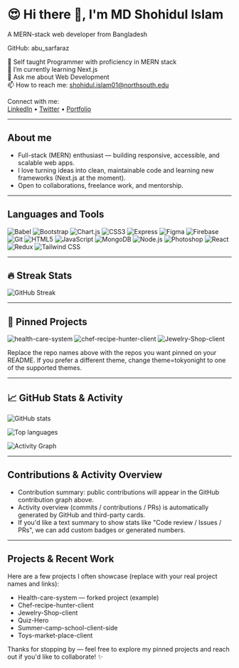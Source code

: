 
# 😍 Hi there 👋, I'm MD Shohidul Islam
A MERN-stack web developer from Bangladesh

GitHub: abu_sarfaraz

🔭 Self taught Programmer with proficiency in MERN stack  
🌱 I’m currently learning Next.js  
💬 Ask me about Web Development  
📫 How to reach me: shohidul.islam01@northsouth.edu

Connect with me:  
[LinkedIn](https://www.linkedin.com/in/YOUR_LINKEDIN) • [Twitter](https://twitter.com/YOUR_TWITTER) • [Portfolio](https://your-portfolio.example)

---

## About me
- Full-stack (MERN) enthusiast — building responsive, accessible, and scalable web apps.
- I love turning ideas into clean, maintainable code and learning new frameworks (Next.js at the moment).
- Open to collaborations, freelance work, and mentorship.

---

## Languages and Tools
![Babel](https://img.shields.io/badge/Babel-F9DC3E?style=for-the-badge&logo=babel&logoColor=black)
![Bootstrap](https://img.shields.io/badge/Bootstrap-7952B3?style=for-the-badge&logo=bootstrap&logoColor=white)
![Chart.js](https://img.shields.io/badge/Chart.js-FF6384?style=for-the-badge&logo=chart.js&logoColor=white)
![CSS3](https://img.shields.io/badge/CSS3-1572B6?style=for-the-badge&logo=css3&logoColor=white)
![Express](https://img.shields.io/badge/Express-000000?style=for-the-badge&logo=express&logoColor=white)
![Figma](https://img.shields.io/badge/Figma-F24E1E?style=for-the-badge&logo=figma&logoColor=white)
![Firebase](https://img.shields.io/badge/Firebase-FFCA28?style=for-the-badge&logo=firebase&logoColor=black)
![Git](https://img.shields.io/badge/Git-F05032?style=for-the-badge&logo=git&logoColor=white)
![HTML5](https://img.shields.io/badge/HTML5-E34F26?style=for-the-badge&logo=html5&logoColor=white)
![JavaScript](https://img.shields.io/badge/JavaScript-F7DF1E?style=for-the-badge&logo=javascript&logoColor=black)
![MongoDB](https://img.shields.io/badge/MongoDB-47A248?style=for-the-badge&logo=mongodb&logoColor=white)
![Node.js](https://img.shields.io/badge/Node.js-339933?style=for-the-badge&logo=node.js&logoColor=white)
![Photoshop](https://img.shields.io/badge/Photoshop-31A8FF?style=for-the-badge&logo=adobe&logoColor=white)
![React](https://img.shields.io/badge/React-61DAFB?style=for-the-badge&logo=react&logoColor=black)
![Redux](https://img.shields.io/badge/Redux-764ABC?style=for-the-badge&logo=redux&logoColor=white)
![Tailwind CSS](https://img.shields.io/badge/Tailwind_CSS-06B6D4?style=for-the-badge&logo=tailwindcss&logoColor=white)

---

## 🔥 Streak Stats
<!-- GitHub streak stats (replace USERNAME) -->
![GitHub Streak](https://github-readme-streak-stats.herokuapp.com/?user=abu_sarfaraz&theme=dark&hide_border=true)

---

## 📌 Pinned Projects
<!-- Use the pin API to show repo cards; replace repo names with your own -->
<!-- Example: https://github-readme-stats.vercel.app/api/pin/?username=abu_sarfaraz&repo=REPO_NAME -->
<p>
  <img alt="health-care-system" src="https://github-readme-stats.vercel.app/api/pin/?username=abu_sarfaraz&repo=health-care-system&theme=tokyonight" />
  <img alt="chef-recipe-hunter-client" src="https://github-readme-stats.vercel.app/api/pin/?username=abu_sarfaraz&repo=chef-recipe-hunter-client&theme=tokyonight" />
  <img alt="Jewelry-Shop-client" src="https://github-readme-stats.vercel.app/api/pin/?username=abu_sarfaraz&repo=Jewelry-Shop-client&theme=tokyonight" />
</p>

Replace the repo names above with the repos you want pinned on your README. If you prefer a different theme, change theme=tokyonight to one of the supported themes.

---

## 📈 GitHub Stats & Activity
<!-- Overall GitHub stats -->
![GitHub stats](https://github-readme-stats.vercel.app/api?username=abu_sarfaraz&show_icons=true&theme=tokyonight&count_private=true)

<!-- Top languages -->
![Top languages](https://github-readme-stats.vercel.app/api/top-langs/?username=abu_sarfaraz&layout=compact&theme=tokyonight)

<!-- Contribution heatmap -->
![Activity Graph](https://activity-graph.herokuapp.com/graph?username=abu_sarfaraz&theme=react-dark&hide_border=true)

---

## Contributions & Activity Overview
- Contribution summary: public contributions will appear in the GitHub contribution graph above.
- Activity overview (commits / contributions / PRs) is automatically generated by GitHub and third-party cards.
- If you'd like a text summary to show stats like "Code review / Issues / PRs", we can add custom badges or generated numbers.

---

## Projects & Recent Work
Here are a few projects I often showcase (replace with your real project names and links):

- Health-care-system — forked project (example)
- Chef-recipe-hunter-client
- Jewelry-Shop-client
- Quiz-Hero
- Summer-camp-school-client-side
- Toys-market-place-client

Thanks for stopping by — feel free to explore my pinned projects and reach out if you'd like to collaborate! ✨
